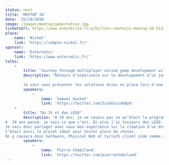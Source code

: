 ```yaml
---
status: next
title: 'MEETUP 34'
date: '25/10/2018'
image: /images/meetup/gamestation.jpg
ticketsUrl: https://www.eventbrite.fr/e/billets-nantesjs-meetup-34-51327446775
place:
    name: 'Nickel'
    link: 'https://compte-nickel.fr/'
sponsor:
    name: 'Externatic'
    link: 'https://www.externatic.fr/'
talks:
    -
        title: "Journey through multiplayer online game development with JS"
        description: "Retours d'expérience sur le dévelopement d'un jeu en ligne en JS. Quelle(s) architecture(s) réseau utiliser pour le jeu en ligne, et comment les adapter au web ? Comment créer un moteur graphique en quelques jours ? et un moteur physique ?
        
        Je vais vous présenter les solutions mises en place lors d'une game jam, au menu : WebRTC, canvas API et Rust/WebAssembly"
        speakers:
            -
                name: 'Samuel Huchet'
                link: 'https://twitter.com/IcanDivideBy0'
    -
        title: "Du JS et des LEGO"
        description: "A 10 ans, je ne savais pas ce qu’était la programmation, mais je voulais faire un robot.
A  34 ans passé, je sais ce que c’est. En plus j’ai toujours des LEGO. Et si je réalisais enfin ce rêve de gosse?
Je vais donc partager avec vous mon expérience sur la création d’un drone terrestre tout en LEGO.
C’était aussi le projet idéal pour tester plein de choses.
On y causera donc hardware, Physical Web et CycleJS client side comme server side."
        speakers:
            -
                name: 'Pierre Chabiland'
                link: 'https://twitter.com/pierrechabiland'
---
```

